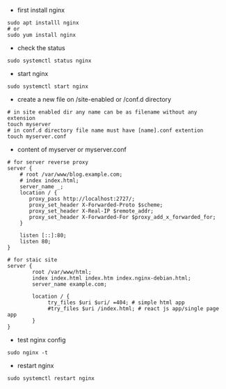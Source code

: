 - first install nginx
```
sudo apt installl nginx
# or
sudo yum install nginx
``` 

- check the status 
``` 
sudo systemctl status nginx
````
- start nginx  
``` 
sudo systemctl start nginx 
````
- create a new file on /site-enabled or /conf.d directory 
```
# in site enabled dir any name can be as filename without any extension
touch myserver
# in conf.d directory file name must have [name].conf extention
touch myserver.conf
```

- content of myserver or myserver.conf
```
# for server reverse proxy
server {
    # root /var/www/blog.example.com;
    # index index.html;
    server_name _;
    location / {
       proxy_pass http://localhost:2727/;
       proxy_set_header X-Forwarded-Proto $scheme;
       proxy_set_header X-Real-IP $remote_addr;
       proxy_set_header X-Forwarded-For $proxy_add_x_forwarded_for;
    }

    listen [::]:80;
    listen 80;
}

# for staic site
server {
        root /var/www/html;
        index index.html index.htm index.nginx-debian.html;
        server_name example.com;

        location / {
             try_files $uri $uri/ =404; # simple html app
             #try_files $uri /index.html; # react js app/single page app
        }
}

```

- test nginx config
```
sudo nginx -t
```

- restart nginx
```
sudo systemctl restart nginx
```

